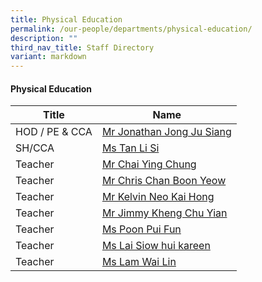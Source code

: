```yaml
---
title: Physical Education
permalink: /our-people/departments/physical-education/
description: ""
third_nav_title: Staff Directory
variant: markdown
---
```

#### Physical Education

| Title | Name |
|---|---|
| HOD / PE & CCA | [Mr Jonathan Jong Ju Siang](jonathan_jong@moe.edu.sg) |
| SH/CCA | [Ms Tan Li Si](tan_li_si@moe.edu.sg) |
| Teacher | [Mr Chai Ying Chung](chai_ying_chung@moe.edu.sg) |
| Teacher | [Mr Chris Chan Boon Yeow](chan_boon_yeow@moe.edu.sg) |
| Teacher | [Mr Kelvin Neo Kai Hong](neo_kai_hong_kelvin@moe.edu.sg) |
| Teacher | [Mr Jimmy Kheng Chu Yian](jimmy_kheng@moe.edu.sg)  |
| Teacher | [Ms Poon Pui Fun](poon_pui_fun@moe.edu.sg) |
| Teacher | [Ms Lai Siow hui kareen](lai_siow_hui_kareen@moe.edu.sg) |
| Teacher | [Ms Lam Wai Lin](wan_wai_lin_mrs@moe.edu.sg) |